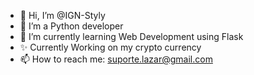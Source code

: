 - 👋 Hi, I’m @IGN-Styly
- 👀 I’m a Python developer
- 🌱 I’m currently learning Web Development using Flask
- ✨ Currently Working on my crypto currency
- 📫 How to reach me: suporte.lazar@gmail.com
